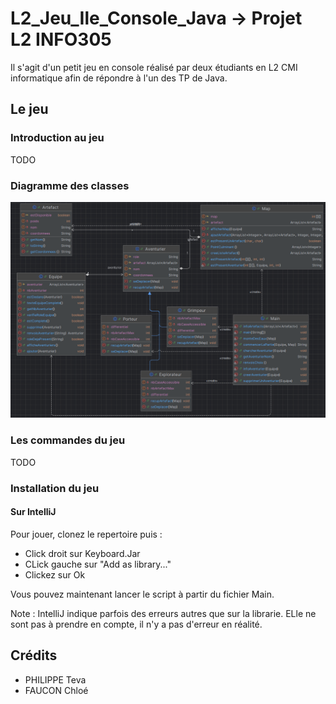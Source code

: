 # L2_Jeu_Ile_Console_Java -> Projet L2 INFO305
Il s'agit d'un petit jeu en console réalisé par deux étudiants en L2 CMI informatique afin de répondre à l'un des TP de Java.

## Le jeu

### Introduction au jeu
TODO

### Diagramme des classes

![Diagramme des classes](README_Assets/Diagramme_Classes.png)

### Les commandes du jeu

TODO

### Installation du jeu
#### Sur IntelliJ
Pour jouer, clonez le repertoire puis :
- Click droit sur Keyboard.Jar
- CLick gauche sur "Add as library..."
- Clickez sur Ok

Vous pouvez maintenant lancer le script à partir du fichier Main.

Note : IntelliJ indique parfois des erreurs autres que sur la librarie. ELle ne sont pas à prendre en compte, il n'y a pas d'erreur en réalité.

## Crédits
- PHILIPPE Teva
- FAUCON Chloé
